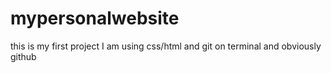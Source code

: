# mypersonalwebsite
this is my first project 
I am using css/html and git on terminal and obviously github 
